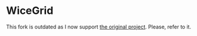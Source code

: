 # WiceGrid

This fork is outdated as I now support [the original project](https://github.com/leikind/wice_grid). Please, refer to it.
